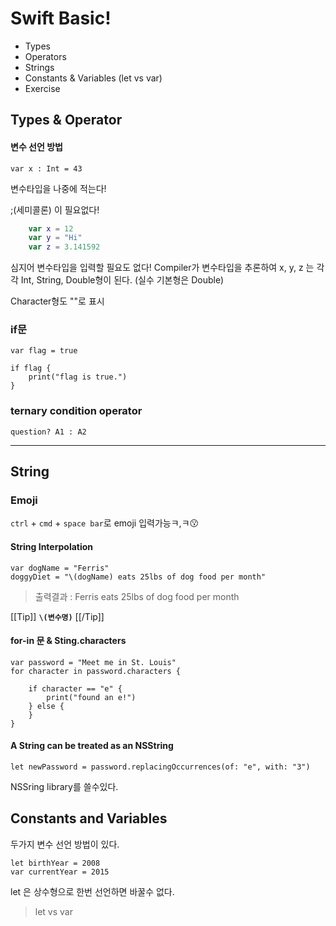 # Swift Basic!

- Types
- Operators
- Strings
- Constants & Variables (let vs var)
- Exercise


## Types & Operator

#### 변수 선언 방법

    var x : Int = 43

변수타입을 나중에 적는다!

;(세미콜론) 이 필요없다!

```swift
    var x = 12
    var y = "Hi"
    var z = 3.141592
```

심지어 변수타입을 입력할 필요도 없다! Compiler가 변수타입을 추론하여 x, y, z 는 각각 Int, String, Double형이 된다. (실수 기본형은 Double)

Character형도 ""로 표시

### if문

    var flag = true
    
    if flag {
        print("flag is true.")
    }

### ternary condition operator

    question? A1 : A2


-----

## String

### Emoji
 `ctrl` + `cmd` + `space bar`로 emoji 입력가능ㅋ,ㅋ😗


#### String Interpolation

    var dogName = "Ferris"
    doggyDiet = "\(dogName) eats 25lbs of dog food per month"

> 출력결과 : Ferris eats 25lbs of dog food per month


 [[Tip]]
**`\(변수명)`**
[[/Tip]]

#### for-in 문 & Sting.characters


    var password = "Meet me in St. Louis"
    for character in password.characters {

        if character == "e" {
            print("found an e!")
        } else {
        }
    }


#### A String can be treated as an NSString

    let newPassword = password.replacingOccurrences(of: "e", with: "3")

NSSring library를 쓸수있다.


## Constants and Variables

 두가지 변수 선언 방법이 있다.


    let birthYear = 2008
    var currentYear = 2015


let 은 상수형으로 한번 선언하면 바꿀수 없다. 

 > let vs var





